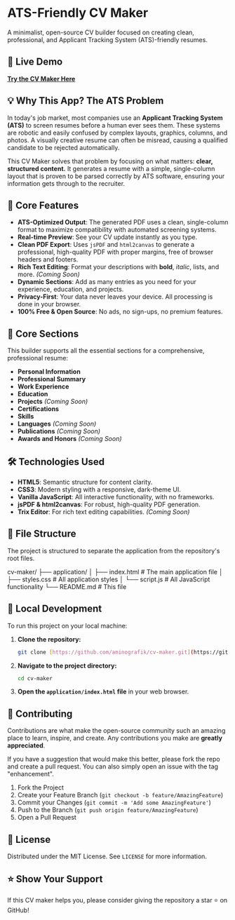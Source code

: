 # ATS-Friendly CV Maker

A minimalist, open-source CV builder focused on creating clean, professional, and Applicant Tracking System (ATS)-friendly resumes.

## 🚀 Live Demo

**[Try the CV Maker Here](https://aminografik.github.io/cv-maker/application/)**

## 💡 Why This App? The ATS Problem

In today's job market, most companies use an **Applicant Tracking System (ATS)** to screen resumes before a human ever sees them. These systems are robotic and easily confused by complex layouts, graphics, columns, and photos. A visually creative resume can often be misread, causing a qualified candidate to be rejected automatically.

This CV Maker solves that problem by focusing on what matters: **clear, structured content.** It generates a resume with a simple, single-column layout that is proven to be parsed correctly by ATS software, ensuring your information gets through to the recruiter.

## 🌟 Core Features

-   **ATS-Optimized Output**: The generated PDF uses a clean, single-column format to maximize compatibility with automated screening systems.
-   **Real-time Preview**: See your CV update instantly as you type.
-   **Clean PDF Export**: Uses `jsPDF` and `html2canvas` to generate a professional, high-quality PDF with proper margins, free of browser headers and footers.
-   **Rich Text Editing**: Format your descriptions with **bold**, *italic*, lists, and more. *(Coming Soon)*
-   **Dynamic Sections**: Add as many entries as you need for your experience, education, and projects.
-   **Privacy-First**: Your data never leaves your device. All processing is done in your browser.
-   **100% Free & Open Source**: No ads, no sign-ups, no premium features.

## 📄 Core Sections

This builder supports all the essential sections for a comprehensive, professional resume:

-   **Personal Information**
-   **Professional Summary**
-   **Work Experience**
-   **Education**
-   **Projects** *(Coming Soon)*
-   **Certifications**
-   **Skills**
-   **Languages** *(Coming Soon)*
-   **Publications** *(Coming Soon)*
-   **Awards and Honors** *(Coming Soon)*

## 🛠️ Technologies Used

-   **HTML5**: Semantic structure for content clarity.
-   **CSS3**: Modern styling with a responsive, dark-theme UI.
-   **Vanilla JavaScript**: All interactive functionality, with no frameworks.
-   **jsPDF & html2canvas**: For robust, high-quality PDF generation.
-   **Trix Editor**: For rich text editing capabilities. *(Coming Soon)*

## 📂 File Structure

The project is structured to separate the application from the repository's root files.

cv-maker/
├── application/
│   ├── index.html         # The main application file
│   ├── styles.css         # All application styles
│   └── script.js          # All JavaScript functionality
└── README.md              # This file


## 🔧 Local Development

To run this project on your local machine:

1.  **Clone the repository:**
    ```bash
    git clone [https://github.com/aminografik/cv-maker.git](https://github.com/aminografik/cv-maker.git)
    ```
2.  **Navigate to the project directory:**
    ```bash
    cd cv-maker
    ```
3.  **Open the `application/index.html` file** in your web browser.

## 🤝 Contributing

Contributions are what make the open-source community such an amazing place to learn, inspire, and create. Any contributions you make are **greatly appreciated**.

If you have a suggestion that would make this better, please fork the repo and create a pull request. You can also simply open an issue with the tag "enhancement".

1.  Fork the Project
2.  Create your Feature Branch (`git checkout -b feature/AmazingFeature`)
3.  Commit your Changes (`git commit -m 'Add some AmazingFeature'`)
4.  Push to the Branch (`git push origin feature/AmazingFeature`)
5.  Open a Pull Request

## 📄 License

Distributed under the MIT License. See `LICENSE` for more information.

## ⭐ Show Your Support

If this CV maker helps you, please consider giving the repository a star ⭐ on GitHub!
